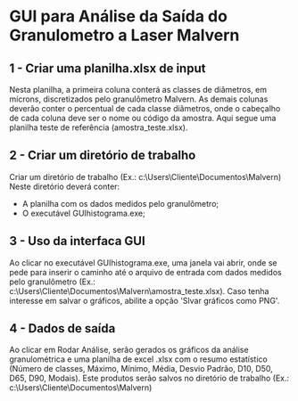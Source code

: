 # GUI para Análise da Saída do Granulometro a Laser Malvern

## 1 - Criar uma planilha.xlsx de input

Nesta planilha, a primeira coluna conterá as classes de diâmetros, em mícrons, discretizados pelo granulômetro Malvern. As demais colunas deverão conter o percentual de cada classe diâmetros, onde o cabeçalho de cada coluna deve ser o nome ou código da amostra. 
Aqui segue uma planilha teste de referência (amostra_teste.xlsx).

## 2 - Criar um diretório de trabalho

Criar um diretório de trabalho (Ex.: c:\Users\Cliente\Documentos\Malvern\)
Neste diretório deverá conter:

* A planilha com os dados medidos pelo granulômetro;
* O executável GUIhistograma.exe;

## 3 - Uso da interfaca GUI

Ao clicar no executável GUIhistograma.exe, uma janela vai abrir, onde se pede para inserir o caminho até o arquivo de entrada com dados medidos pelo granulômetro (Ex.: c:\Users\Cliente\Documentos\Malvern\amostra_teste.xlsx).
Caso tenha interesse em salvar o gráficos, abilite a opção 'Slvar gráficos como PNG'.

## 4 - Dados de saída

Ao clicar em Rodar Análise, serão gerados os gráficos da análise granulométrica e uma planilha de excel .xlsx com o resumo estatístico (Número de classes, Máximo, Mínimo, Média, Desvio Padrão, D10, D50, D65, D90, Modais). Este produtos serão salvos no diretório de trabalho (Ex.: c:\Users\Cliente\Documentos\Malvern\)
